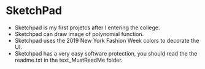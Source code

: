 # SketchPad
* Sketchpad is my first projetcs after I entering the college.
* Sketchpad can draw image of polynomial function.
* Sketchpad uses the 2019 New York Fashion Week colors to decorate the UI.
* Sketchpad has a very easy software protection, you should read the the readme.txt in the text_MustReadMe folder.
